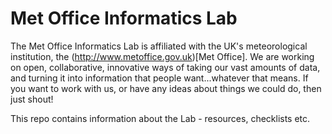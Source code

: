 # Met Office Informatics Lab
The Met Office Informatics Lab is affiliated with the UK's meteorological institution, the (http://www.metoffice.gov.uk)[Met Office]. We are working on open, collaborative, innovative ways of taking our vast amounts of data, and turning it into information that people want...whatever that means. If you want to work with us, or have any ideas about things we could do, then just shout!

This repo contains information about the Lab - resources, checklists etc.
